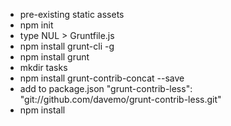 - pre-existing static assets
- npm init
- type NUL > Gruntfile.js
- npm install grunt-cli -g
- npm install grunt
- mkdir tasks
- npm install grunt-contrib-concat --save
- add to package.json "grunt-contrib-less": "git://github.com/davemo/grunt-contrib-less.git"
- npm install